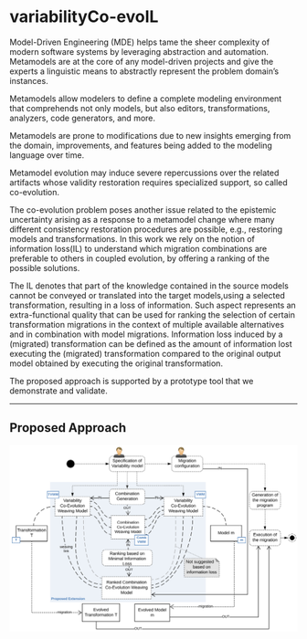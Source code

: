 # variabilityCo-evoIL
Model-Driven Engineering (MDE) helps tame the sheer complexity of modern software systems by leveraging abstraction and automation.
Metamodels are at the core of any model-driven projects and give the experts a linguistic means to abstractly represent the problem domain’s instances.

Metamodels allow modelers to define a complete modeling environment that comprehends not only models, but also editors, transformations, analyzers, code generators, and more. 

Metamodels are prone to modifications due to new insights emerging from the domain, improvements, and features being added to the modeling language over time. 

Metamodel evolution may induce severe repercussions over the related artifacts whose validity restoration requires specialized support, so called co-evolution. 

The co-evolution problem poses another issue related to the epistemic uncertainty arising as a response to a metamodel change where many different consistency restoration procedures are possible, e.g., restoring models and transformations. In this work we rely on the notion of information loss(IL) to understand which migration combinations are preferable to others in coupled evolution, by offering a ranking of the possible solutions. 

The IL denotes that part of the knowledge contained in the source models cannot be conveyed or translated into the target models,using a selected transformation, resulting in a loss of information. Such aspect represents an extra-functional quality that can be used for ranking the selection of certain transformation migrations in the context of multiple available alternatives and in combination with model migrations. Information loss induced by a (migrated) transformation can be defined as the amount of information lost executing the (migrated) transformation compared to the original output model obtained by executing the original transformation. 

The proposed approach is supported by a prototype tool that we demonstrate and validate.

---
## Proposed Approach
![Proposed Approach](resources/approach.png)
